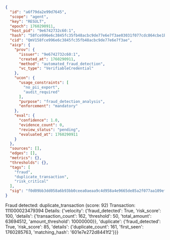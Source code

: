 ```json
{
  "id": "a6f79da2e99d7645",
  "scope": "agent",
  "key": "RESULT",
  "epoch": 1760290911,
  "host_pid": "9e6742732c60:1",
  "hash": "58fce996e6c3845fc35fb48acbc9de77e6e7f3ae03031f077cdc864cbe1b23de",
  "cid": "QmV158fce996e6c3845fc35fb48acbc9de77e6e7f3ae",
  "aicp": {
    "prov": {
      "issuer": "9e6742732c60:1",
      "created_at": 1760290911,
      "method": "automated_fraud_detection",
      "vc_type": "VerifiableCredential"
    },
    "ucon": {
      "usage_constraints": [
        "no_pii_export",
        "audit_required"
      ],
      "purpose": "fraud_detection_analysis",
      "enforcement": "mandatory"
    },
    "eval": {
      "confidence": 1.0,
      "evidence_count": 0,
      "review_status": "pending",
      "evaluated_at": 1760290911
    }
  },
  "sources": [],
  "edges": [],
  "metrics": {},
  "thresholds": {},
  "tags": [
    "fraud",
    "duplicate_transaction",
    "risk_critical"
  ],
  "sig": "f0d09bb3dd058a6b93bb0ceea0aeaa9c4d958a4e9665de85a2f077aa109efc1b"
}
```

Fraud detected: duplicate_transaction (score: 92)
Transaction: 111000023479394
Details: {'velocity': {'fraud_detected': True, 'risk_score': 100, 'details': {'transaction_count': 162, 'threshold': 50, 'total_amount': 63694512, 'amount_threshold': 10000000}}, 'duplicate': {'fraud_detected': True, 'risk_score': 85, 'details': {'duplicate_count': 161, 'first_seen': 1760285763, 'matching_hash': '601e7e272d8441f2'}}}